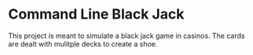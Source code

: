 # Command Line Black Jack
This project is meant to simulate a black jack game in casinos.  The cards are dealt with mulitple decks to create a shoe.
